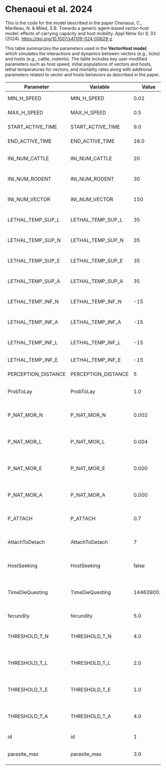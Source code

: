 # Chenaoui et al. 2024
This is the code for the model  described in the paper 
Chenaoui, C., Marilleau, N. & Miled, S.B. Towards a generic agent-based vector-host model: effects of carrying capacity and host mobility. Appl Netw Sci 9, 33 (2024). https://doi.org/10.1007/s41109-024-00629-z


This table summarizes the parameters used in the **VectorHost model**, which simulates the interactions and dynamics between vectors (e.g., ticks) and hosts (e.g., cattle, rodents). The table includes key user-modified parameters such as host speed, initial populations  of vectors and hosts, lethal temperatures for vectors, and mortality rates along with additional parameters related to vector and hosts behaviors as described in the paper.

| **Parameter**        | **Variable**         | **Value**  | **Min** | **Max** | **Unit**   | **Category** | **Description**                               |
|----------------------|----------------------|------------|---------|---------|------------|--------------|-----------------------------------------------|
| MIN_H_SPEED          | MIN_H_SPEED          | 0.02       | -       | -       | km/h      | Host         | Minimum Host speed                            |
| MAX_H_SPEED          | MAX_H_SPEED          | 0.5        | -       | -       | km/h      | Host         | Maximum Host speed                            |
| START_ACTIVE_TIME    | START_ACTIVE_TIME    | 9.0        | -       | -       | hour      | Host         | Start active hour                             |
| END_ACTIVE_TIME      | END_ACTIVE_TIME      | 16.0       | -       | -       | hour      | Host         | End active hour                               |
| INI_NUM_CATTLE       | INI_NUM_CATTLE       | 20         | 0       | -       | -          | Host         | Initial number of cattle                      |
| INI_NUM_RODENT       | INI_NUM_RODENT       | 30         | 0       | -       | -          | Host         | Initial number of rodents                     |
| INI_NUM_VECTOR       | INI_NUM_VECTOR       | 150        | 1       | -       | -          | Vector       | Initial number of vectors                     |
| LETHAL_TEMP_SUP_L    | LETHAL_TEMP_SUP_L    | 35         | 30      | -       | °C        | Vector       | Larva Superior Lethal Temp                    |
| LETHAL_TEMP_SUP_N    | LETHAL_TEMP_SUP_N    | 35         | 20      | -       | °C        | Vector       | Nymph Superior Lethal Temp                    |
| LETHAL_TEMP_SUP_E    | LETHAL_TEMP_SUP_E    | 35         | 30      | -       | °C        | Vector       | Egg Superior Lethal Temp                      |
| LETHAL_TEMP_SUP_A    | LETHAL_TEMP_SUP_A    | 35         | 30      | -       | °C        | Vector       | Adult Superior Lethal Temp                    |
| LETHAL_TEMP_INF_N    | LETHAL_TEMP_INF_N    | -15        | -30     | 50      | °C        | Vector       | Nymph Inferior Lethal Temp                    |
| LETHAL_TEMP_INF_A    | LETHAL_TEMP_INF_A    | -15        | -30     | 50      | °C        | Vector       | Adult Inferior Lethal Temp                    |
| LETHAL_TEMP_INF_L    | LETHAL_TEMP_INF_L    | -15        | -       | -       | °C        | Vector       | Larva Inferior Lethal Temp                    |
| LETHAL_TEMP_INF_E    | LETHAL_TEMP_INF_E    | -15        | -       | -       | °C        | Vector       | Egg Inferior Lethal Temp                      |
| PERCEPTION_DISTANCE  | PERCEPTION_DISTANCE  | 5          | -       | -       | m          | Vector       | Perception distance                           |
| ProbToLay            | ProbToLay            | 1.0        | 0.0     | 1.0     | -          | Vector       | Probability to lay eggs (adults only)         |
| P_NAT_MOR_N          | P_NAT_MOR_N          | 0.002      | 0.0     | 1.0     | -          | Vector       | Natural mortality probability for nymph       |
| P_NAT_MOR_L          | P_NAT_MOR_L          | 0.004      | 0.0     | 1.0     | -          | Vector       | Natural mortality probability for larva       |
| P_NAT_MOR_E          | P_NAT_MOR_E          | 0.000      | 0.0     | 1.0     | -          | Vector       | Natural mortality probability for egg         |
| P_NAT_MOR_A          | P_NAT_MOR_A          | 0.000      | 0.0     | 1.0     | -          | Vector       | Natural mortality probability for adult       |
| P_ATTACH             | P_ATTACH             | 0.7        | 0.0     | 1.0     | -          | Vector       | Probability of attachment                     |
| AttachToDetach       | AttachToDetach       | 7          | 1       | 10      | -          | Vector       | Duration of attachment until detachment       |
| HostSeeking          | HostSeeking          | false      | -       | -       | -          | Vector       | Whether the vector seeks a host               |
| TimeDieQuesting      | TimeDieQuesting      | 14463900.0 | 0.0     | 13140014400.0 | -    | Vector       | Time to die when questing (if not attached)   |
| fecundity            | fecundity            | 5.0        | 0.0     | 3000.0  | -          | Vector       | Hypothetical fecundity                        |
| THRESHOLD_T_N        | THRESHOLD_T_N        | 4.0        | -       | -       | °C        | Vector       | Temperature threshold for diapause (nymph)   |
| THRESHOLD_T_L        | THRESHOLD_T_L        | 2.0        | -       | -       | °C        | Vector       | Temperature threshold for diapause (larva)   |
| THRESHOLD_T_E        | THRESHOLD_T_E        | 1.0        | -15.0   | 35.0    | °C        | Vector       | Temperature threshold for diapause (egg)     |
| THRESHOLD_T_A        | THRESHOLD_T_A        | 4.0        | -       | -       | °C        | Vector       | Temperature threshold for diapause (adult)   |
| id                   | id                   | 1          | -       | -       | -          | Simulation   | Simulation ID                                 |
| parasite_max         | parasite_max         | 3.0        | 0.0     | 100.0   | -          | Host         | Carrying capacity of parasite                 |


